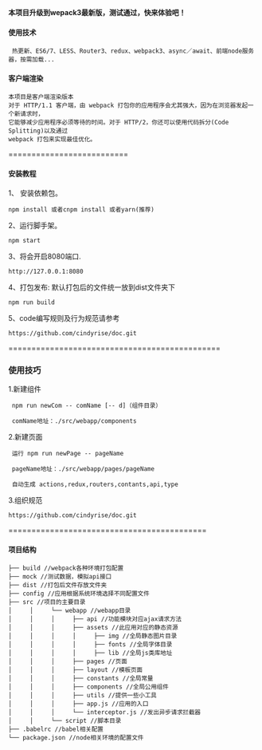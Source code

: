 **本项目升级到wepack3最新版，测试通过，快来体验吧！**
#### 使用技术
```text
 热更新、ES6/7、LESS、Router3、redux、webpack3、async／await、前端node服务器，按需加载...
```
#### 客户端渲染
```
本项目是客户端渲染版本
对于 HTTP/1.1 客户端，由 webpack 打包你的应用程序会尤其强大，因为在浏览器发起一个新请求时，
它能够减少应用程序必须等待的时间。对于 HTTP/2，你还可以使用代码拆分(Code Splitting)以及通过 
webpack 打包来实现最佳优化。
```

==========================

#### 安装教程

1、 安装依赖包。
```
npm install 或者cnpm install 或者yarn(推荐)

```

2、运行脚手架。
 ```
 npm start

 ```

3、将会开启8080端口.
```
http://127.0.0.1:8080

```

4、打包发布: 默认打包后的文件统一放到dist文件夹下  

```
npm run build

```
5、code编写规则及行为规范请参考
```
https://github.com/cindyrise/doc.git

```

==============================================
### 使用技巧

1.新建组件
```
 npm run newCom -- comName [-- d]（组件目录）

 comName地址：./src/webapp/components
```
2.新建页面
```
 运行 npm run newPage -- pageName

 pageName地址：./src/webapp/pages/pageName

 自动生成 actions,redux,routers,contants,api,type 
```
3.组织规范
```
https://github.com/cindyrise/doc.git

```

===========================================


#### 项目结构

```text
├── build //webpack各种环境打包配置
├── mock //测试数据，模拟api接口
├── dist //打包后文件存放文件夹
├── config //应用根据系统环境选择不同配置文件
├── src //项目的主要目录
│     │     └── webapp //webapp目录
│     │     │     ├── api //功能模块对应ajax请求方法
│     │     │     ├── assets //此应用对应的静态资源
│     │     │     │     ├── img //全局静态图片目录
│     │     │     │     ├── fonts //全局字体目录
│     │     │     │     ├── lib //全局js类库地址
│     │     │     ├── pages //页面
│     │     │     ├── layout //模板页面
│     │     │     ├── constants //全局常量
│     │     │     ├── components //全局公用组件
│     │     │     ├── utils //提供一些小工具
│     │     │     ├── app.js //应用的入口
│     │     │     └── interceptor.js //发出异步请求拦截器
│     │     └── script //脚本目录
├── .babelrc //babel相关配置
└── package.json //node相关环境的配置文件


```
